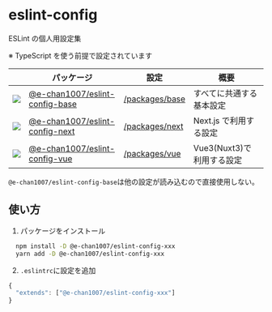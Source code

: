 # eslint-config

ESLint の個人用設定集

※ TypeScript を使う前提で設定されています

|                                                                                                                                    | パッケージ                                                                                     | 設定                                       | 概要                      |
| ---------------------------------------------------------------------------------------------------------------------------------- | ---------------------------------------------------------------------------------------------- | ------------------------------------------ | ------------------------- |
| [![](https://badge.fury.io/js/@e-chan1007%2Feslint-config-base.svg)](https://www.npmjs.com/package/@e-chan1007/eslint-config-base) | [@e-chan1007/eslint-config-base](https://www.npmjs.com/package/@e-chan1007/eslint-config-base) | [/packages/base](./packages/base/index.js) | すべてに共通する基本設定  |
| [![](https://badge.fury.io/js/@e-chan1007%2Feslint-config-next.svg)](https://www.npmjs.com/package/@e-chan1007/eslint-config-next) | [@e-chan1007/eslint-config-next](https://www.npmjs.com/package/@e-chan1007/eslint-config-next) | [/packages/next](./packages/next/index.js) | Next.js で利用する設定    |
| [![](https://badge.fury.io/js/@e-chan1007%2Feslint-config-vue.svg)](https://www.npmjs.com/package/@e-chan1007/eslint-config-vue)   | [@e-chan1007/eslint-config-vue](https://www.npmjs.com/package/@e-chan1007/eslint-config-vue)   | [/packages/vue](./packages/vue/index.js)   | Vue3(Nuxt3)で利用する設定 |

`@e-chan1007/eslint-config-base`は他の設定が読み込むので直接使用しない。

## 使い方

1. パッケージをインストール

```sh
  npm install -D @e-chan1007/eslint-config-xxx
  yarn add -D @e-chan1007/eslint-config-xxx
```

2. `.eslintrc`に設定を追加

```js
{
  "extends": ["@e-chan1007/eslint-config-xxx"]
}
```
